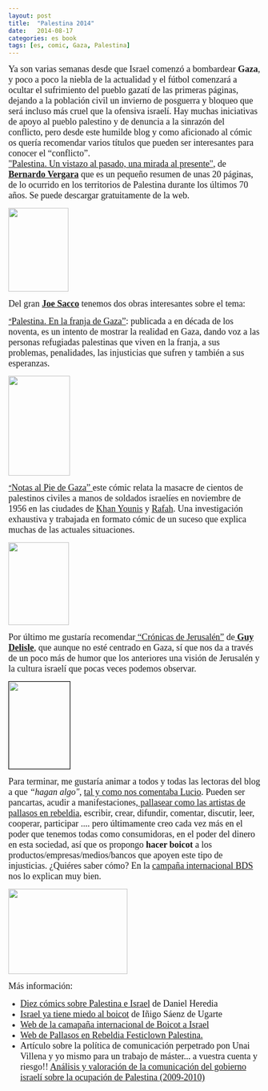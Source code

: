 ```yaml
---
layout: post
title:  "Palestina 2014"
date:   2014-08-17
categories: es book 
tags: [es, comic, Gaza, Palestina]
---
```

<p><span style="font-family:Ubuntu Light;"><span style="font-size:large;">Ya son varias semanas desde que Israel comenzó a bombardear<strong> Gaza</strong>, y poco a poco la niebla de la actualidad y el fútbol comenzará a ocultar el sufrimiento del pueblo gazatí de las primeras páginas, dejando a la población civil un invierno de posguerra y bloqueo que será incluso más cruel que la ofensiva israelí. Hay muchas iniciativas de apoyo al pueblo palestino y de denuncia a la sinrazón del conflicto, pero desde este humilde blog y como aficionado al cómic os quería recomendar varios títulos que pueden ser interesantes para conocer el “conflicto”.</span></span><!--more--><br /> <span style="font-family:Ubuntu Light;"><span style="font-size:large;"> <a href="http://www.bernardovergara.com/2013/09/palestina-edicion-digital-gratuita.html" target="_blank">"Palestina. Un vistazo al pasado, una mirada al presente"</a>, de <strong><a title="Bernardo Vergara" href="http://www.territoriovergara.es/" target="_blank">Bernardo Vergara</a></strong> que es un pequeño resumen de unas 20 páginas, de lo ocurrido en los territorios de Palestina durante los últimos 70 años. Se puede descargar gratuitamente de la web.  </span></span></p><p><span style="font-family:Ubuntu Light;"><span style="font-size:large;"><a href="http://www.bernardovergara.com/2013/09/palestina-edicion-digital-gratuita.html"><img class="aligncenter" title="Palestina. Un vistazo al pasado, una mirada al presente" src="http://izaroblog.files.wordpress.com/2014/08/a3eb0-palestinaportada.jpg" alt="" width="120" height="167" /></a></span></span></p><p><span style="font-family:Ubuntu Light;"><span style="font-size:large;">Del gran <strong><a title="Joe Sacco" href="http://es.wikipedia.org/wiki/Joe_Sacco" target="_blank">Joe Sacco</a></strong> tenemos dos obras interesantes sobre el tema: </span></span></p><p><a title="Palestina.En la franja de Gaza." href="http://siguealconejoblanco.es/comics/criticas/palestina-en-la-franja-de-gaza-joe-sacco/" target="_blank">“</a><span style="font-family:Ubuntu Light;"><span style="font-size:large;"><a title="Palestina.En la franja de Gaza." href="http://siguealconejoblanco.es/comics/criticas/palestina-en-la-franja-de-gaza-joe-sacco/" target="_blank">Palestina. En la franja de Gaza”</a>: publicada a en década de los noventa, es un intento de mostrar la realidad en Gaza, dando voz a las personas refugiadas palestinas que viven en la franja, a sus problemas, penalidades, las injusticias que sufren y también a sus esperanzas.</span></span></p><p><span style="font-family:Ubuntu Light;"><span style="font-size:large;"><a href="http://siguealconejoblanco.es/comics/criticas/palestina-en-la-franja-de-gaza-joe-sacco/"><img class="aligncenter" src="http://siguealconejoblanco.es/comics/wp-content/uploads/2013/04/palestina-joe-sacco-186x300.jpg" alt="" width="123" height="199" /></a></span></span></p><p><a title="Notas al pie de Gaza" href="http://www.entrecomics.com/?p=43618" target="_blank">“</a><span style="font-family:Ubuntu Light;"><span style="font-size:large;"><a title="Notas al pie de Gaza" href="http://www.entrecomics.com/?p=43618" target="_blank">Notas al Pie de Gaza” </a>este cómic relata la masacre de cientos de palestinos civiles a manos de soldados israelíes en noviembre de 1956 en las ciudades de <a title="Khan Younis" href="http://en.wikipedia.org/wiki/Khan_Yunis_massacre" target="_blank">Khan Younis</a> y <a title="Rafah" href="http://en.wikipedia.org/wiki/Rafah_massacre" target="_blank">Rafah</a>. Una investigación exhaustiva y trabajada en formato cómic de un suceso que explica muchas de las actuales situaciones.</span></span></p><p><span style="font-family:Ubuntu Light;"><span style="font-size:large;"> <a href="http://www.entrecomics.com/?p=43618" target="_blank"><img class="aligncenter" src="http://www.entrecomics.com/wp-content/uploads/2010/03/notas.jpg" alt="" width="121" height="165" /></a></span></span></p><p><span style="font-family:Ubuntu Light;"><span style="font-size:large;">Por último me gustaría recomendar<a title="Crónicas de Jerusalén" href="http://izaroblog.com/2012/04/22/cronicas-de-jerusalen/" target="_blank"> “Crónicas de Jerusalén”</a> de<strong><a title="Guy Delisle" href="http://www.guydelisle.com/" target="_blank"> Guy Delisle</a></strong>, que aunque no esté centrado en Gaza, sí que nos da a través de un poco más de humor que los anteriores una visión de Jerusalén y la cultura israelí que pocas veces podemos observar.</span></span></p><p><span style="font-family:Ubuntu Light;"><span style="font-size:large;"><a href="http://izaroblog.com/2012/04/22/cronicas-de-jerusalen/" target="_blank"><img class="aligncenter" style="border:1px solid #000000;" src="http://www.astiberri.com/media/contenidos/catalogo/portadas/fichas/cronicasdejerusalen.jpg" alt="" width="122" height="174" /></a> </span></span></p><p><span style="font-family:Ubuntu Light;"><span style="font-size:large;">Para terminar, me gustaría animar a todos y todas las lectoras del blog a que <em>“hagan algo"</em>, <a title="¡Hay que hacer!" href="http://izaroblog.com/2014/04/24/hay-que-hacer/" target="_blank">tal y como nos comentaba Lucio</a>. Pueden ser pancartas, acudir a manifestaciones,<a title="Pallasos en Rebeldia" href="http://www.pallasosenrebeldia.org/" target="_blank"> pallasear como las artistas de pallasos en rebeldia</a>, escribir, crear, difundir, comentar, discutir, leer, cooperar, participar .... pero últimamente creo cada vez más en el poder que tenemos todas como consumidoras, en el poder del dinero en esta sociedad, así que os propongo <strong>hacer boicot</strong> a los productos/empresas/medios/bancos que apoyen este tipo de injusticias. ¿Quiéres saber cómo? En la <a title="Boicot Israel" href="http://boicotisrael.net/" target="_blank">campaña internacional BDS</a> nos lo explican muy bien.</span></span></p><p><img class="aligncenter" src="http://muslimvillage.com/wp-content/uploads/2014/07/boycott_israel.jpg" alt="" width="238" height="170" /></p><p><span style="font-family:Ubuntu Light;"><span style="font-size:large;">Más información:</span></span></p><ul><li><span style="font-family:Ubuntu Light;"><span style="font-size:large;"><a href="http://danielheredia.com/diez-comics-sobre-palestina-e-israel-historietas-sobre-un-territorio-disputado-por-dos-pueblos-desde-hace-milenios/" target="_blank">Diez cómics sobre Palestina e Israel</a> de Daniel Heredia</span></span></li><li><span style="font-family:Ubuntu Light;"><span style="font-size:large;"><a title="Israel ya tiene miedo al boicot" href="http://www.guerraeterna.com/israel-ya-tiene-miedo-del-boicot/" target="_blank"> Israel ya tiene miedo al boicot</a> de Iñigo Sáenz de Ugarte</span></span></li><li><span style="font-family:Ubuntu Light;"><span style="font-size:large;"><a title="BSD" href="http://boicotisrael.net/" target="_blank">Web de la camapaña internacional de Boicot a Israel</a></span></span></li><li><span style="font-family:Ubuntu Light;"><span style="font-size:large;"><a title="Festiclown Palestina" href="http://www.pallasosenrebeldia.org/2011/07/22/festiclown-palestina-2011/" target="_blank">Web de Pallasos en Rebeldia Festiclown Palestina.</a><br /> </span></span></li><li><span style="font-family:Ubuntu Light;"><span style="font-size:large;">Artículo sobre la política de comunicación perpetrado pon Unai Villena y yo mismo para un trabajo de máster... a vuestra cuenta y riesgo!!  <a title="Análisis y valoración de la comunicación del gobierno israelí sobre la ocupación de Palestina (2009-2010)" href="http://izaroblog.files.wordpress.com/2012/11/palestina-u-villena-i-basurko.pdf" target="_blank">Análisis y valoración de la comunicación del gobierno israelí sobre la ocupación de Palestina (2009-2010)</a></span></span></li></ul><p> </p>
